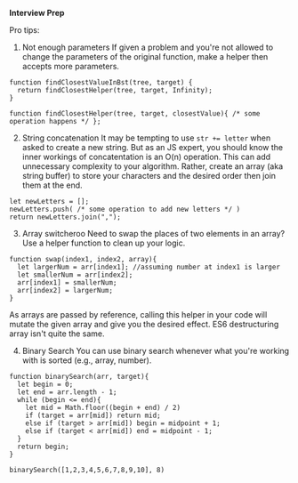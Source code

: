 __Interview Prep__

Pro tips:

1. Not enough parameters
If given a problem and you're not allowed to change the parameters of the original function, make a helper then accepts more parameters.

```
function findClosestValueInBst(tree, target) {
  return findClosestHelper(tree, target, Infinity);
}

function findClosestHelper(tree, target, closestValue){ /* some operation happens */ };
```

2. String concatenation
It may be tempting to use `str += letter` when asked to create a new string. But as an JS expert, you should know the inner workings of concatentation is an O(n) operation. This can add unnecessary complexity to your algorithm. Rather, create an array (aka string buffer) to store your characters and the desired order then join them at the end.

```
let newLetters = [];
newLetters.push( /* some operation to add new letters */ )
return newLetters.join(",");
```

3. Array switcheroo
Need to swap the places of two elements in an array? Use a helper function to clean up your logic.

```
function swap(index1, index2, array){
  let largerNum = arr[index1]; //assuming number at index1 is larger
  let smallerNum = arr[index2];
  arr[index1] = smallerNum;
  arr[index2] = largerNum;
}
```

As arrays are passed by reference, calling this helper in your code will mutate the given array and give you the desired effect.
ES6 destructuring array isn't quite the same.

4. Binary Search
You can use binary search whenever what you're working with is sorted (e.g., array, number).

```
function binarySearch(arr, target){
  let begin = 0;
  let end = arr.length - 1;
  while (begin <= end){
    let mid = Math.floor((begin + end) / 2)
    if (target = arr[mid]) return mid;
    else if (target > arr[mid]) begin = midpoint + 1;
    else if (target < arr[mid]) end = midpoint - 1;
  }
  return begin;
}

binarySearch([1,2,3,4,5,6,7,8,9,10], 8)
```
